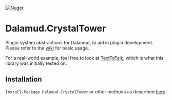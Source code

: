 [![Nuget](https://img.shields.io/nuget/v/Dalamud.CrystalTower)](https://www.nuget.org/packages/Dalamud.CrystalTower/)

# Dalamud.CrystalTower
Plugin system abstractions for Dalamud, to aid in plugin development. Please refer to the [wiki](https://github.com/goatcorp/Dalamud.CrystalTower/wiki) for basic usage.

For a real-world example, feel free to look at [TextToTalk](https://github.com/karashiiro/TextToTalk), which is what this library was initially tested on.

## Installation
`Install-Package Dalamud.CrystalTower` or other methods as described [here](https://www.nuget.org/packages/Dalamud.CrystalTower/).
